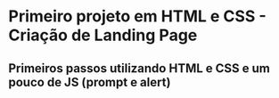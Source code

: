 # Primeiro projeto em HTML e CSS - Criação de Landing Page
## Primeiros passos utilizando HTML e CSS e um pouco de JS (prompt e alert)
